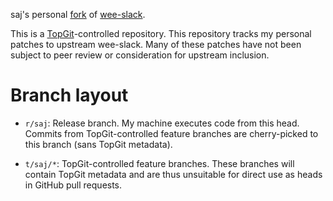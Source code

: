 saj's personal [fork][saj/wee-slack] of [wee-slack][rawdigits/wee-slack].

This is a [TopGit]-controlled repository.  This repository tracks my personal
patches to upstream wee-slack.  Many of these patches have not been subject to
peer review or consideration for upstream inclusion.

[saj/wee-slack]: https://github.com/saj/wee-slack
[rawdigits/wee-slack]: https://github.com/rawdigits/wee-slack/
[TopGit]: https://github.com/greenrd/topgit


# Branch layout

 * `r/saj`: Release branch.  My machine executes code from this head.  Commits
   from TopGit-controlled feature branches are cherry-picked to this branch
   (sans TopGit metadata).

 * `t/saj/*`: TopGit-controlled feature branches.  These branches will contain
   TopGit metadata and are thus unsuitable for direct use as heads in GitHub
   pull requests.

